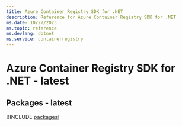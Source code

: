 ```yaml
---
title: Azure Container Registry SDK for .NET
description: Reference for Azure Container Registry SDK for .NET
ms.date: 10/27/2023
ms.topic: reference
ms.devlang: dotnet
ms.service: containerregistry
---
```

# Azure Container Registry SDK for .NET - latest
## Packages - latest
[!INCLUDE [packages](container-registry-index.md)]